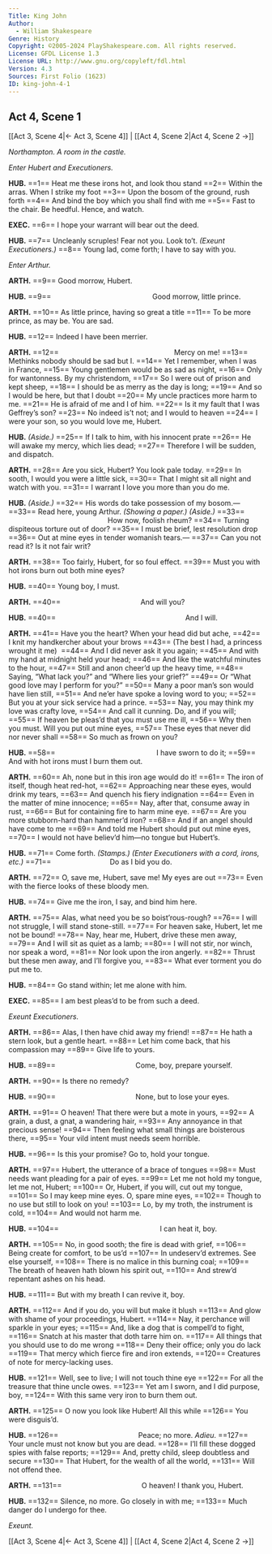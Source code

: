 ```yaml
---
Title: King John
Author: 
  - William Shakespeare
Genre: History
Copyright: ©2005-2024 PlayShakespeare.com. All rights reserved.
License: GFDL License 1.3
License URL: http://www.gnu.org/copyleft/fdl.html
Version: 4.3
Sources: First Folio (1623)
ID: king-john-4-1
---
```


## Act 4, Scene 1
[[Act 3, Scene 4|← Act 3, Scene 4]] | [[Act 4, Scene 2|Act 4, Scene 2 →]]

*Northampton. A room in the castle.*

*Enter Hubert and Executioners.*

**HUB.**
==1== Heat me these irons hot, and look thou stand
==2== Within the arras. When I strike my foot
==3== Upon the bosom of the ground, rush forth
==4== And bind the boy which you shall find with me
==5== Fast to the chair. Be heedful. Hence, and watch.

**EXEC.**
==6== I hope your warrant will bear out the deed.

**HUB.**
==7== Uncleanly scruples! Fear not you. Look to’t.
*(Exeunt Executioners.)*
==8== Young lad, come forth; I have to say with you.

*Enter Arthur.*

**ARTH.**
==9== Good morrow, Hubert.

**HUB.**
==9==               Good morrow, little prince.

**ARTH.**
==10== As little prince, having so great a title
==11== To be more prince, as may be. You are sad.

**HUB.**
==12== Indeed I have been merrier.

**ARTH.**
==12==                 Mercy on me!
==13== Methinks nobody should be sad but I.
==14== Yet I remember, when I was in France,
==15== Young gentlemen would be as sad as night,
==16== Only for wantonness. By my christendom,
==17== So I were out of prison and kept sheep,
==18== I should be as merry as the day is long;
==19== And so I would be here, but that I doubt
==20== My uncle practices more harm to me.
==21== He is afraid of me and I of him.
==22== Is it my fault that I was Geffrey’s son?
==23== No indeed is’t not; and I would to heaven
==24== I were your son, so you would love me, Hubert.

**HUB.**
*(Aside.)*
==25== If I talk to him, with his innocent prate
==26== He will awake my mercy, which lies dead;
==27== Therefore I will be sudden, and dispatch.

**ARTH.**
==28== Are you sick, Hubert? You look pale today.
==29== In sooth, I would you were a little sick,
==30== That I might sit all night and watch with you.
==31== I warrant I love you more than you do me.

**HUB.**
*(Aside.)*
==32== His words do take possession of my bosom.⁠—
==33== Read here, young Arthur.
*(Showing a paper.)*
*(Aside.)*
==33==               How now, foolish rheum?
==34== Turning dispiteous torture out of door?
==35== I must be brief, lest resolution drop
==36== Out at mine eyes in tender womanish tears.⁠—
==37== Can you not read it? Is it not fair writ?

**ARTH.**
==38== Too fairly, Hubert, for so foul effect.
==39== Must you with hot irons burn out both mine eyes?

**HUB.**
==40== Young boy, I must.

**ARTH.**
==40==            And will you?

**HUB.**
==40==                   And I will.

**ARTH.**
==41== Have you the heart? When your head did but ache,
==42== I knit my handkercher about your brows
==43== (The best I had, a princess wrought it me) 
==44== And I did never ask it you again;
==45== And with my hand at midnight held your head;
==46== And like the watchful minutes to the hour,
==47== Still and anon cheer’d up the heavy time,
==48== Saying, “What lack you?” and “Where lies your grief?”
==49== Or “What good love may I perform for you?”
==50== Many a poor man’s son would have lien still,
==51== And ne’er have spoke a loving word to you;
==52== But you at your sick service had a prince.
==53== Nay, you may think my love was crafty love,
==54== And call it cunning. Do, and if you will;
==55== If heaven be pleas’d that you must use me ill,
==56== Why then you must. Will you put out mine eyes,
==57== These eyes that never did nor never shall
==58== So much as frown on you?

**HUB.**
==58==               I have sworn to do it;
==59== And with hot irons must I burn them out.

**ARTH.**
==60== Ah, none but in this iron age would do it!
==61== The iron of itself, though heat red-hot,
==62== Approaching near these eyes, would drink my tears,
==63== And quench his fiery indignation
==64== Even in the matter of mine innocence;
==65== Nay, after that, consume away in rust,
==66== But for containing fire to harm mine eye.
==67== Are you more stubborn-hard than hammer’d iron?
==68== And if an angel should have come to me
==69== And told me Hubert should put out mine eyes,
==70== I would not have believ’d him—no tongue but Hubert’s.

**HUB.**
==71== Come forth.
*(Stamps.)*
*(Enter Executioners with a cord, irons, etc.)*
==71==         Do as I bid you do.

**ARTH.**
==72== O, save me, Hubert, save me! My eyes are out
==73== Even with the fierce looks of these bloody men.

**HUB.**
==74== Give me the iron, I say, and bind him here.

**ARTH.**
==75== Alas, what need you be so boist’rous-rough?
==76== I will not struggle, I will stand stone-still.
==77== For heaven sake, Hubert, let me not be bound!
==78== Nay, hear me, Hubert, drive these men away,
==79== And I will sit as quiet as a lamb;
==80== I will not stir, nor winch, nor speak a word,
==81== Nor look upon the iron angerly.
==82== Thrust but these men away, and I’ll forgive you,
==83== What ever torment you do put me to.

**HUB.**
==84== Go stand within; let me alone with him.

**EXEC.**
==85== I am best pleas’d to be from such a deed.

*Exeunt Executioners.*

**ARTH.**
==86== Alas, I then have chid away my friend!
==87== He hath a stern look, but a gentle heart.
==88== Let him come back, that his compassion may
==89== Give life to yours.

**HUB.**
==89==            Come, boy, prepare yourself.

**ARTH.**
==90== Is there no remedy?

**HUB.**
==90==            None, but to lose your eyes.

**ARTH.**
==91== O heaven! That there were but a mote in yours,
==92== A grain, a dust, a gnat, a wandering hair,
==93== Any annoyance in that precious sense!
==94== Then feeling what small things are boisterous there,
==95== Your vild intent must needs seem horrible.

**HUB.**
==96== Is this your promise? Go to, hold your tongue.

**ARTH.**
==97== Hubert, the utterance of a brace of tongues
==98== Must needs want pleading for a pair of eyes.
==99== Let me not hold my tongue, let me not, Hubert;
==100== Or, Hubert, if you will, cut out my tongue,
==101== So I may keep mine eyes. O, spare mine eyes,
==102== Though to no use but still to look on you!
==103== Lo, by my troth, the instrument is cold,
==104== And would not harm me.

**HUB.**
==104==               I can heat it, boy.

**ARTH.**
==105== No, in good sooth; the fire is dead with grief,
==106== Being create for comfort, to be us’d
==107== In undeserv’d extremes. See else yourself,
==108== There is no malice in this burning coal;
==109== The breath of heaven hath blown his spirit out,
==110== And strew’d repentant ashes on his head.

**HUB.**
==111== But with my breath I can revive it, boy.

**ARTH.**
==112== And if you do, you will but make it blush
==113== And glow with shame of your proceedings, Hubert.
==114== Nay, it perchance will sparkle in your eyes;
==115== And, like a dog that is compell’d to fight,
==116== Snatch at his master that doth tarre him on.
==117== All things that you should use to do me wrong
==118== Deny their office; only you do lack
==119== That mercy which fierce fire and iron extends,
==120== Creatures of note for mercy-lacking uses.

**HUB.**
==121== Well, see to live; I will not touch thine eye
==122== For all the treasure that thine uncle owes.
==123== Yet am I sworn, and I did purpose, boy,
==124== With this same very iron to burn them out.

**ARTH.**
==125== O now you look like Hubert! All this while
==126== You were disguis’d.

**HUB.**
==126==            Peace; no more. *Adieu*.
==127== Your uncle must not know but you are dead.
==128== I’ll fill these dogged spies with false reports;
==129== And, pretty child, sleep doubtless and secure
==130== That Hubert, for the wealth of all the world,
==131== Will not offend thee.

**ARTH.**
==131==            O heaven! I thank you, Hubert.

**HUB.**
==132== Silence, no more. Go closely in with me;
==133== Much danger do I undergo for thee.

*Exeunt.*

[[Act 3, Scene 4|← Act 3, Scene 4]] | [[Act 4, Scene 2|Act 4, Scene 2 →]]